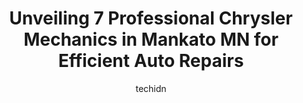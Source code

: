 ---
layout: ampstory
image: https://images.unsplash.com/photo-1607120349427-e3146fe0a68f?ixlib=rb-4.0.3&ixid=MnwxMjA3fDB8MHxwaG90by1wYWdlfHx8fGVufDB8fHx8&auto=format&fit=crop&w=640&h=853&q=80
author: techidn
featured: false
description: Entrust your vehicle to the 7 best Chrysler Mechanic in Mankato MN, USA and experience the difference they can make. With their extensive knowledge, state-of-the-art facilities, and commitme
title: Unveiling 7 Professional Chrysler Mechanics in Mankato MN for Efficient Auto Repairs
cover:
   title: Unveiling 7 Professional Chrysler Mechanics in Mankato MN for Efficient Auto Repairs
   subtitle: Rickpate
   background: https://images.unsplash.com/photo-1607120349427-e3146fe0a68f?ixlib=rb-4.0.3&ixid=MnwxMjA3fDB8MHxwaG90by1wYWdlfHx8fGVufDB8fHx8&auto=format&fit=crop&w=640&h=853&q=80

pages: 
 - layout: thirds
   top: <h1>#1 Gregs Champion Auto</h1>
   bottom: "<p>We came to Gregs after reading reviews on Google, and are so beyond happy we did! Our truck was having some issues, and 2 prior mechanics could not figure out what was g</p>"
   background: https://www.knot35.com/toplist/wp-content/uploads/2023/06/best-chrysler-mechanic-1-in-mankato-mn-1685840784.jpeg
   backgroundblur: true
 - layout: thirds
   top: <h1>#2 Express Auto Service & Repair</h1>
   bottom: "<p>465 Poplar St, Mankato, MN 56001, United States</p>"
   background: https://www.knot35.com/toplist/wp-content/uploads/2023/06/best-chrysler-mechanic-2-in-mankato-mn-1685840784.jpeg
   cta:
      link: https://www.knot35.com/toplist/unveiling-7-professional-chrysler-mechanics-in-mankato-mn-for-efficient-auto-repairs/
      text: Unveiling 7 Professional Chrysler Mechanics in Mankato MN for Efficient Auto Repairs
 - layout: thirds
   top: <h1>#3 TGK Automotive of Mankato</h1>
   bottom: "<p>1771 Bassett Dr, Mankato, MN 56001, United States</p>"
   background: https://www.knot35.com/toplist/wp-content/uploads/2023/06/best-chrysler-mechanic-3-in-mankato-mn-1685840784.jpeg
   cta:
      link: https://www.knot35.com/toplist/unveiling-7-professional-chrysler-mechanics-in-mankato-mn-for-efficient-auto-repairs/
      text: Unveiling 7 Professional Chrysler Mechanics in Mankato MN for Efficient Auto Repairs
 - layout: thirds
   top: <h1>#4 Autotronics</h1>
   bottom: "<p>927 N Riverfront Dr, Mankato, MN 56001, United States</p>"
   background: https://images.unsplash.com/photo-1527066579998-dbbae57f45ce?ixlib=rb-4.0.3&ixid=MnwxMjA3fDB8MHxwaG90by1wYWdlfHx8fGVufDB8fHx8&auto=format&fit=crop&w=640&h=853&q=80
   cta:
      link: https://www.knot35.com/toplist/unveiling-7-professional-chrysler-mechanics-in-mankato-mn-for-efficient-auto-repairs/
      text: Unveiling 7 Professional Chrysler Mechanics in Mankato MN for Efficient Auto Repairs
 - layout: thirds
   top: <h1>#5 Fromms Auto, Brake Service & Rental Cars</h1>
   bottom: "<p>1915 Madison Ave, Mankato, MN 56001, United States</p>"
   background: https://images.unsplash.com/photo-1567095761054-7a02e69e5c43?ixlib=rb-4.0.3&ixid=MnwxMjA3fDB8MHxwaG90by1wYWdlfHx8fGVufDB8fHx8&auto=format&fit=crop&w=640&h=853&q=80
   cta:
      link: https://www.knot35.com/toplist/unveiling-7-professional-chrysler-mechanics-in-mankato-mn-for-efficient-auto-repairs/
      text: Unveiling 7 Professional Chrysler Mechanics in Mankato MN for Efficient Auto Repairs
 - layout: thirds
   top: <h1>#6 Deans Northtown Auto</h1>
   bottom: "<p>1901 Lee Blvd, North Mankato, MN 56003, United States</p>"
   background: https://images.unsplash.com/photo-1546497974-b213c9efb599?ixlib=rb-4.0.3&ixid=MnwxMjA3fDB8MHxwaG90by1wYWdlfHx8fGVufDB8fHx8&auto=format&fit=crop&w=640&h=853&q=80
   cta:
      link: https://www.knot35.com/toplist/unveiling-7-professional-chrysler-mechanics-in-mankato-mn-for-efficient-auto-repairs/
      text: Unveiling 7 Professional Chrysler Mechanics in Mankato MN for Efficient Auto Repairs
 - layout: thirds
   top: <h1>#7 Rock Street Auto</h1>
   bottom: "<p>117 E Rock St, Mankato, MN 56001, United States</p>"
   background: https://images.unsplash.com/photo-1518640467707-6811f4a6ab73?ixlib=rb-4.0.3&ixid=MnwxMjA3fDB8MHxwaG90by1wYWdlfHx8fGVufDB8fHx8&auto=format&fit=crop&w=640&h=853&q=80
   cta:
      link: https://www.knot35.com/toplist/unveiling-7-professional-chrysler-mechanics-in-mankato-mn-for-efficient-auto-repairs/
      text: Unveiling 7 Professional Chrysler Mechanics in Mankato MN for Efficient Auto Repairs
 - layout: thirds
   middle: Continue reading...
   background: https://images.unsplash.com/photo-1515405295579-ba7b45403062?ixlib=rb-4.0.3&ixid=MnwxMjA3fDB8MHxwaG90by1wYWdlfHx8fGVufDB8fHx8&auto=format&fit=crop&w=640&h=853&q=80
   cta:
      link: https://www.knot35.com/toplist/unveiling-7-professional-chrysler-mechanics-in-mankato-mn-for-efficient-auto-repairs/
      text: Unveiling 7 Professional Chrysler Mechanics in Mankato MN for Efficient Auto Repairs
      
---